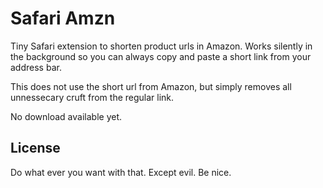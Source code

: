 # Safari Amzn

Tiny Safari extension to shorten product urls in Amazon. Works silently in the background so you can always
copy and paste a short link from your address bar.

This does not use the short url from Amazon, but simply removes all unnessecary cruft from the regular link.

No download available yet.


## License

Do what ever you want with that. Except evil. Be nice.
